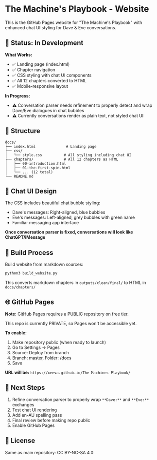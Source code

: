 # The Machine's Playbook - Website

This is the GitHub Pages website for "The Machine's Playbook" with enhanced chat UI styling for Dave & Eve conversations.

## 🚧 Status: In Development

**What Works:**
- ✅ Landing page (index.html)
- ✅ Chapter navigation
- ✅ CSS styling with chat UI components
- ✅ All 12 chapters converted to HTML
- ✅ Mobile-responsive layout

**In Progress:**
- ⚠️ Conversation parser needs refinement to properly detect and wrap Dave/Eve dialogues in chat bubbles
- ⚠️ Currently conversations render as plain text, not styled chat UI

## 📂 Structure

```
docs/
├── index.html              # Landing page
├── css/
│   └── style.css          # All styling including chat UI
├── chapters/              # All 12 chapters as HTML
│   ├── 00-introduction.html
│   ├── 01-the-first-spin.html
│   └── ... (12 total)
└── README.md
```

## 🎨 Chat UI Design

The CSS includes beautiful chat bubble styling:
- Dave's messages: Right-aligned, blue bubbles
- Eve's messages: Left-aligned, grey bubbles with green name
- Familiar messaging app interface

**Once conversation parser is fixed, conversations will look like ChatGPT/iMessage**

## 🔧 Build Process

Build website from markdown sources:
```bash
python3 build_website.py
```

This converts markdown chapters in `outputs/clean/final/` to HTML in `docs/chapters/`

## 🌐 GitHub Pages

**Note:** GitHub Pages requires a PUBLIC repository on free tier.

This repo is currently PRIVATE, so Pages won't be accessible yet.

**To enable:**
1. Make repository public (when ready to launch)
2. Go to Settings → Pages
3. Source: Deploy from branch
4. Branch: master, Folder: /docs
5. Save

**URL will be:** `https://xeeva.github.io/The-Machines-Playbook/`

## 🔄 Next Steps

1. Refine conversation parser to properly wrap `**Dave:**` and `**Eve:**` exchanges
2. Test chat UI rendering
3. Add en-AU spelling pass
4. Final review before making repo public
5. Enable GitHub Pages

## 📝 License

Same as main repository: CC BY-NC-SA 4.0
